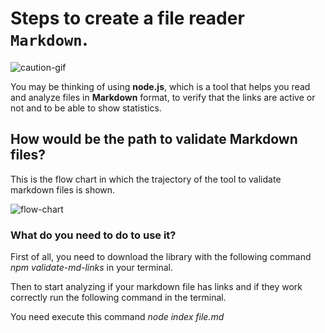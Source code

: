 # Steps to create a file reader `Markdown`.

![caution-gif](https://media.giphy.com/media/FmLecXUlTqZ6o/giphy.gif)

You may be thinking of using **node.js**, which is a tool that helps you read and analyze files in **Markdown** format, to verify that the links are active or not and to be able to show statistics.

## How would be the path to validate **Markdown** files?
This is the flow chart in which the trajectory of the tool to validate markdown files is shown.

![flow-chart](https://i.ibb.co/0GV6rqL/Captura-de-pantalla-de-2019-08-15-23-59-48.png)

### What do you need to do to use it?
First of all, you need to download the library with the following command *npm validate-md-links* in your terminal.

Then to start analyzing if your markdown file has links and if they work correctly run the following command in the terminal.

You need execute this command *node index file.md*

